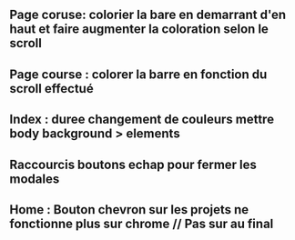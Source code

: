 ## Page coruse: colorier la bare en demarrant d'en haut et faire augmenter la coloration selon le scroll

## Page course : colorer la barre en fonction du scroll effectué

## Index : duree changement de couleurs mettre body background > elements

## Raccourcis boutons echap pour fermer les modales

## Home : Bouton chevron sur les projets ne fonctionne plus sur chrome // Pas sur au final
